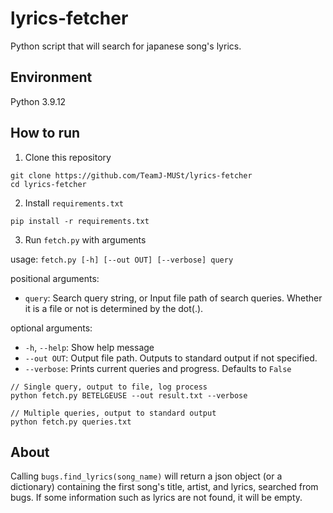 # lyrics-fetcher
Python script that will search for japanese song's lyrics.

## Environment
Python 3.9.12

## How to run
1. Clone this repository
```
git clone https://github.com/TeamJ-MUSt/lyrics-fetcher
cd lyrics-fetcher
```
2. Install `requirements.txt`
```
pip install -r requirements.txt
```
3. Run `fetch.py` with arguments

usage: `fetch.py [-h] [--out OUT] [--verbose] query`

positional arguments:  
- `query`: Search query string, or Input file path of search queries. Whether it is a file or not is determined by the dot(.).  

optional arguments:  
- `-h`, `--help`: Show help message  
- `--out OUT`: Output file path. Outputs to standard output if not specified.  
- `--verbose`: Prints current queries and progress. Defaults to `False`
```
// Single query, output to file, log process
python fetch.py BETELGEUSE --out result.txt --verbose

// Multiple queries, output to standard output
python fetch.py queries.txt
```

## About
Calling `bugs.find_lyrics(song_name)` will return a json object (or a dictionary) containing the first song's title, artist, and lyrics, searched from bugs.
If some information such as lyrics are not found, it will be empty.